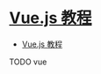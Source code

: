 # [Vue.js 教程](https://www.runoob.com/vue2/vue-tutorial.html)

- [Vue.js 教程](#vuejs-教程)
















TODO vue